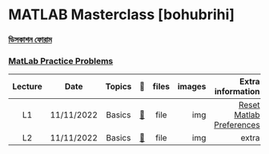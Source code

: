 
# **MATLAB Masterclass [bohubrihi]** 
### [ডিসকাশন ফোরাম](https://bohubrihi.com/forums/matlab-masterclass/)
### [MatLab Practice Problems](https://ww2.mathworks.cn/matlabcentral/cody/)
|Lecture|Date|Topics|:link:|files|images|Extra information|
|:-----:|:------:|:-----:|:-----:|:-----:|-----:|-----:|
|L1|11/11/2022|Basics |[:notebook_with_decorative_cover:](https://www.protectedtext.com/matlab)|file|img|[Reset Matlab Preferences](https://youtu.be/ZTVcSoAvtJc)|
|L2|11/11/2022|Basics |[:notebook_with_decorative_cover:](https://www.protectedtext.com/matlab)|file|img|extra|